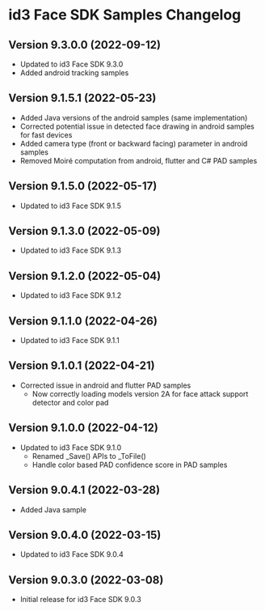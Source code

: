 # id3 Face SDK Samples Changelog

## Version 9.3.0.0 (2022-09-12)
- Updated to id3 Face SDK 9.3.0
- Added android tracking samples

## Version 9.1.5.1 (2022-05-23)
- Added Java versions of the android samples (same implementation)
- Corrected potential issue in detected face drawing in android samples for fast devices
- Added camera type (front or backward facing) parameter in android samples
- Removed Moiré computation from android, flutter and C# PAD samples

## Version 9.1.5.0 (2022-05-17)
- Updated to id3 Face SDK 9.1.5

## Version 9.1.3.0 (2022-05-09)
- Updated to id3 Face SDK 9.1.3

## Version 9.1.2.0 (2022-05-04)
- Updated to id3 Face SDK 9.1.2

## Version 9.1.1.0 (2022-04-26)
- Updated to id3 Face SDK 9.1.1

## Version 9.1.0.1 (2022-04-21)
- Corrected issue in android and flutter PAD samples
    - Now correctly loading models version 2A for face attack support detector and color pad

## Version 9.1.0.0 (2022-04-12)
- Updated to id3 Face SDK 9.1.0
    - Renamed _Save() APIs to _ToFile()
    - Handle color based PAD confidence score in PAD samples

## Version 9.0.4.1 (2022-03-28)
- Added Java sample

## Version 9.0.4.0 (2022-03-15)
- Updated to id3 Face SDK 9.0.4

## Version 9.0.3.0 (2022-03-08)
- Initial release for id3 Face SDK 9.0.3
